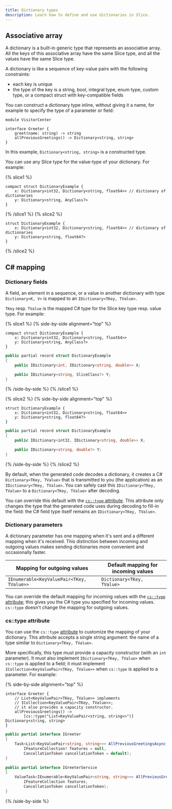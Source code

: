 ```yaml
---
title: Dictionary types
description: Learn how to define and use dictionaries in Slice.
---
```


## Associative array

A dictionary is a built-in generic type that represents an associative array. All the keys of this associative array
have the same Slice type, and all the values have the same Slice type.

A dictionary is like a sequence of key-value pairs with the following constraints:

- each key is unique
- the type of the key is a string, bool, integral type, enum type, custom type, or a compact struct with key-compatible
  fields

You can construct a dictionary type inline, without giving it a name, for example to specify the type of a parameter or
field:

```slice {% addMode=true %}
module VisitorCenter

interface Greeter {
    greet(name: string) -> string
    allPreviousGreetings() -> Dictionary<string, string>
}
```

In this example, `Dictionary<string, string>` is a constructed type.

You can use any Slice type for the value-type of your dictionary. For example:

{% slice1 %}

```slice
compact struct DictionaryExample {
    x: Dictionary<int32, Dictionary<string, float64>> // dictionary of dictionaries
    y: Dictionary<string, AnyClass?>
}
```

{% /slice1 %}
{% slice2 %}

```slice
struct DictionaryExample {
    x: Dictionary<int32, Dictionary<string, float64>> // dictionary of dictionaries
    y: Dictionary<string, float64?>
}
```

{% /slice2 %}

## C# mapping

### Dictionary fields

A field, an element in a sequence, or a value in another dictionary with type `Dictionary<K, V>` is mapped to an
`IDictionary<TKey, TValue>`.

`TKey` resp. `TValue` is the mapped C# type for the Slice key type resp. value type. For example:

{% slice1 %}
{% side-by-side alignment="top" %}

```slice
compact struct DictionaryExample {
    x: Dictionary<int32, Dictionary<string, float64>>
    y: Dictionary<string, AnyClass?>
}
```

```csharp
public partial record struct DictionaryExample
{
    public IDictionary<int, IDictionary<string, double>> X;

    public IDictionary<string, SliceClass?> Y;
}
```

{% /side-by-side %}
{% /slice1 %}

{% slice2 %}
{% side-by-side alignment="top" %}

```slice
struct DictionaryExample {
    x: Dictionary<int32, Dictionary<string, float64>>
    y: Dictionary<string, float64?>
}
```

```csharp
public partial record struct DictionaryExample
{
    public IDictionary<int32, IDictionary<string, double>> X;

    public IDictionary<string, double?> Y;
}
```

{% /side-by-side %}
{% /slice2 %}

By default, when the generated code decodes a dictionary, it creates a C# `Dictionary<TKey, TValue>` that is transmitted
to you (the application) as an `IDictionary<TKey, TValue>`. You can safely cast this `IDictionary<TKey, TValue>` to a
`Dictionary<TKey, TValue>` after decoding.

You can override this default with the [`cs::type` attribute](#cs::type-attribute). This attribute only changes
the type that the generated code uses during decoding to fill-in the field: the C# field type itself remains an
`IDictionary<TKey, TValue>`.

### Dictionary parameters

A dictionary parameter has one mapping when it's sent and a different mapping when it's received. This distinction
between incoming and outgoing values makes sending dictionaries more convenient and occasionally faster.

| Mapping for outgoing values               | Default mapping for incoming values |
| ----------------------------------------- | ----------------------------------- |
| `IEnumerable<KeyValuePair<TKey, TValue>>` | `Dictionary<TKey, TValue>`          |

You can override the default mapping for incoming values with the [`cs::type` attribute](#cs::type-attribute);
this gives you the C# type you specified for incoming values. `cs::type` doesn't change the mapping for
outgoing values.

### cs::type attribute

You can use the `cs::type` [attribute](attributes#c#-attributes) to customize the mapping of your dictionary. This attribute
accepts a single string argument: the name of a type similar to `Dictionary<TKey, TValue>`.

More specifically, this type must provide a capacity constructor (with an `int` parameter). It must also implement
`IDictionary<TKey, TValue>` when `cs::type` is applied to a field; it must implement
`ICollection<KeyValuePair<TKey, TValue>>` when `cs::type` is applied to a parameter. For example:

{% side-by-side alignment="top" %}

```slice
interface Greeter {
    // List<KeyValuePair<TKey, TValue>> implements
    // ICollection<KeyValuePair<TKey, TValue>>;
    // it also provides a capacity constructor.
    allPreviousGreetings() ->
        [cs::type("List<KeyValuePair<string, string>>")] Dictionary<string, string>
}
```

```csharp
public partial interface IGreeter
{
    Task<List<KeyValuePair<string, string>>> AllPreviousGreetingsAsync(
        IFeatureCollection? features = null,
        CancellationToken cancellationToken = default);
}

public partial interface IGreeterService
{
    ValueTask<IEnumerable<KeyValuePair<string, string>>> AllPreviousGreetingsAsync(
        IFeatureCollection features,
        CancellationToken cancellationToken);
}
```

{% /side-by-side %}
